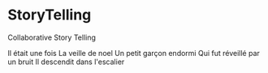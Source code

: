 # StoryTelling
Collaborative Story Telling

Il était une fois
La veille de noel
Un petit garçon endormi
Qui fut réveillé par un bruit
Il descendit dans l'escalier